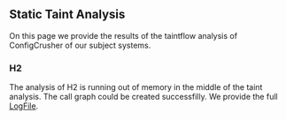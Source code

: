 ## Static Taint Analysis
On this page we provide the results of the taintflow analysis of ConfigCrusher of our subject systems.

### H2
The analysis of H2 is running out of memory in the middle of the taint analysis. The call graph could be created successfilly. We provide the full [LogFile](Test&#32;Results&#32;-&#32;AnalysisTest&#32;h2TestWBPIM.xml).

